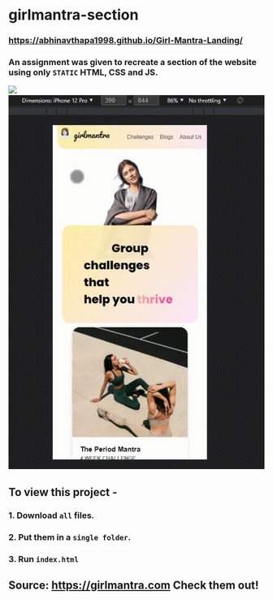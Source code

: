 # girlmantra-section
### https://abhinavthapa1998.github.io/Girl-Mantra-Landing/
### An assignment was given to recreate a section of the website using only `STATIC` HTML, CSS and JS.
<img src="./GIFs/Desktop.gif"/>
<img src="./GIFs/Mobile.gif"/>

## To view this project -
### 1. Download `all` files.
### 2. Put them in a `single folder`.
### 3. Run `index.html`

## Source: https://girlmantra.com Check them out!
